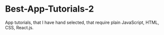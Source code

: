 # Best-App-Tutorials-2
App tutorials, that I have hand selected, that require plain JavaScript, HTML, CSS, React.js. 
